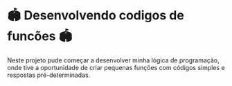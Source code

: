 # :stadium: Desenvolvendo codigos de funcões :stadium:

Neste projeto pude começar a desenvolver minha lógica de programação, onde tive a oportunidade de criar pequenas funções com códigos simples e respostas pré-determinadas.
